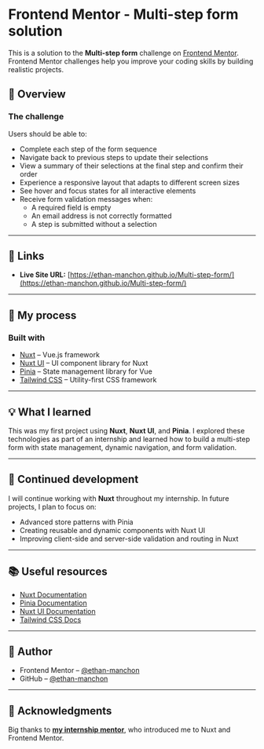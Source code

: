 # Frontend Mentor - Multi-step form solution

This is a solution to the **Multi-step form** challenge on [Frontend Mentor](https://www.frontendmentor.io). Frontend Mentor challenges help you improve your coding skills by building realistic projects.

## 📖 Overview

### The challenge

Users should be able to:

- Complete each step of the form sequence
- Navigate back to previous steps to update their selections
- View a summary of their selections at the final step and confirm their order
- Experience a responsive layout that adapts to different screen sizes
- See hover and focus states for all interactive elements
- Receive form validation messages when:
  - A required field is empty
  - An email address is not correctly formatted
  - A step is submitted without a selection

---

## 🔗 Links

- **Live Site URL:** [https://ethan-manchon.github.io/Multi-step-form/](https://ethan-manchon.github.io/Multi-step-form/)

---

## 🧠 My process

### Built with

- [Nuxt](https://nuxt.com/) – Vue.js framework
- [Nuxt UI](https://ui.nuxt.com/) – UI component library for Nuxt
- [Pinia](https://pinia.vuejs.org/) – State management library for Vue
- [Tailwind CSS](https://tailwindcss.com/) – Utility-first CSS framework

---

## 💡 What I learned

This was my first project using **Nuxt**, **Nuxt UI**, and **Pinia**. I explored these technologies as part of an internship and learned how to build a multi-step form with state management, dynamic navigation, and form validation.

---

## 🔄 Continued development

I will continue working with **Nuxt** throughout my internship. In future projects, I plan to focus on:
- Advanced store patterns with Pinia
- Creating reusable and dynamic components with Nuxt UI
- Improving client-side and server-side validation and routing in Nuxt

---

## 📚 Useful resources

- [Nuxt Documentation](https://nuxt.com/docs)
- [Pinia Documentation](https://pinia.vuejs.org/)
- [Nuxt UI Documentation](https://ui.nuxt.com/)
- [Tailwind CSS Docs](https://tailwindcss.com/docs)

---

## 👤 Author

- Frontend Mentor – [@ethan-manchon](https://www.frontendmentor.io/profile/ethan-manchon)
- GitHub – [@ethan-manchon](https://github.com/ethan-manchon)

---

## 🙏 Acknowledgments

Big thanks to **[my internship mentor](https://github.com/El-Cassegrain)**, who introduced me to Nuxt and Frontend Mentor.
